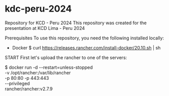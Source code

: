 # kdc-peru-2024
Repository for KCD - Peru 2024 
This repository was created for the presentation at KCD Lima - Peru 2024

Prerequisites
To use this repository, you need the following installed locally:

- Docker
$ curl https://releases.rancher.com/install-docker/20.10.sh | sh


START
First let's upload the rancher to one of the servers:

$ docker run -d --restart=unless-stopped \
   -v /opt/rancher:/var/lib/rancher \
   -p 80:80 -p 443:443 \
   --privileged \
   rancher/rancher:v2.7.9

